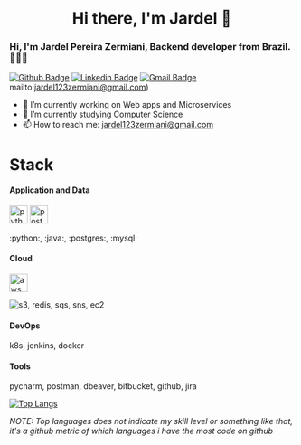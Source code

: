 <h1 align="center"> Hi there, I'm Jardel 👋 </h1>



<!--
**Jardelpz/Jardelpz** is a ✨ _special_ ✨ repository because its `README.md` (this file) appears on your GitHub profile.

Here are some ideas to get you started:

- 🔭 I’m currently working on ...
- 🌱 I’m currently learning ...
- 👯 I’m looking to collaborate on ...
- 🤔 I’m looking for help with ...
- 💬 Ask me about ...
- 📫 How to reach me: ...
- 😄 Pronouns: ...
- ⚡ Fun fact: ...
-->

### Hi, I'm Jardel Pereira Zermiani, Backend developer from Brazil. 👨🏻‍💻

[![Github Badge](https://img.shields.io/badge/-Github-000?style=for-the-badge&logo=Github&logoColor=white&link=https://github.com/ntferr)](https://github.com/Jardelpz)
[![Linkedin Badge](https://img.shields.io/badge/-LinkedIn-blue?style=for-the-badge&logo=Linkedin&logoColor=white&link=https://www.linkedin.com/in/ntfm/)](https://www.linkedin.com/in/jardel-pereira-zermiani-421b1916a/)
[![Gmail Badge](https://img.shields.io/badge/-Gmail-c14438?style=for-the-badge&logo=Gmail&logoColor=white&link=mailto:jardel123zermiani@gmail.com)](mailto:jardel123zermiani@gmail.com)mailto:jardel123zermiani@gmail.com)


- 🔭 I’m currently working on Web apps and Microservices
- 🌱 I’m currently studying Computer Science
- 📫 How to reach me: jardel123zermiani@gmail.com


# Stack

#### Application and Data
<p>
<img title="Python" height="32" src="https://cdn.iconscout.com/icon/free/png-256/python-2-226051.png" alt="python"/>
<img title="PostgreSQL" height="32" src="https://cdn.iconscout.com/icon/free/png-256/postgresql-8-1175119.png" alt="postgresql"/>
</p>
:python:, :java:, :postgres:, :mysql:


#### Cloud 
<img title="Python" height="32" src="https://iconscout.com/icon/aws-1869025" alt="aws"/>

![s3](https://user-images.githubusercontent.com/32064166/103538094-59851980-4e74-11eb-9412-f65905b0eacc.png), redis, sqs, sns, ec2


#### DevOps
k8s, jenkins, docker

#### Tools
pycharm, postman, dbeaver, bitbucket, github, jira


[![Top Langs](https://github-readme-stats.vercel.app/api/top-langs/?username=Jardelpz)](https://github.com/anuraghazra/github-readme-stats)


_NOTE: Top languages does not indicate my skill level or something like that, it's a github metric of which languages i have the most code on github_


